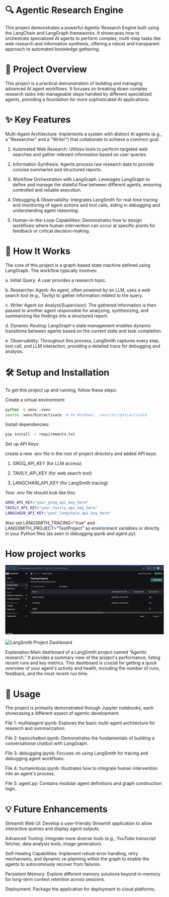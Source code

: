# 🔍 Agentic Research Engine

This project demonstrates a powerful Agentic Research Engine built using the LangChain and LangGraph frameworks. It showcases how to orchestrate specialized AI agents to perform complex, multi-step tasks like web research and information synthesis, offering a robust and transparent approach to automated knowledge gathering.

# 🌟 Project Overview

This project is a practical demonstration of building and managing advanced AI agent workflows. It focuses on breaking down complex research tasks into manageable steps handled by different specialized agents, providing a foundation for more sophisticated AI applications.


# ✨ Key Features
Multi-Agent Architecture: Implements a system with distinct AI agents (e.g., a "Researcher" and a "Writer") that collaborate to achieve a common goal.

1. Automated Web Research: Utilizes tools to perform targeted web searches and gather relevant information based on user queries.

2. Information Synthesis: Agents process raw research data to provide concise summaries and structured reports.

3. Workflow Orchestration with LangGraph: Leverages LangGraph to define and manage the stateful flow between different agents, ensuring controlled and reliable execution.

4. Debugging & Observability: Integrates LangSmith for real-time tracing and monitoring of agent actions and tool calls, aiding in debugging and understanding agent reasoning.

5. Human-in-the-Loop Capabilities: Demonstrates how to design workflows where human intervention can occur at specific points for feedback or critical decision-making.

# 🧠 How It Works
The core of this project is a graph-based state machine defined using LangGraph. The workflow typically involves:

a. Initial Query: A user provides a research topic.

b. Researcher Agent: An agent, often powered by an LLM, uses a web search tool (e.g., Tavily) to gather information related to the query.

c. Writer Agent (or Analyst/Supervisor): The gathered information is then passed to another agent responsible for analyzing, synthesizing, and summarizing the findings into a structured report.

d. Dynamic Routing: LangGraph's state management enables dynamic transitions between agents based on the current state and task completion.

e. Observability: Throughout this process, LangSmith captures every step, tool call, and LLM interaction, providing a detailed trace for debugging and analysis.

# 🛠️ Setup and Installation
To get this project up and running, follow these steps:

Create a virtual environment:
```bash
python -m venv .venv
source .venv/bin/activate  # On Windows: .venv\Scripts\activate
```
Install dependencies:
```bash
pip install -r requirements.txt
```

Set up API Keys:

create a new .env file in the root of project directory and added  API keys: 

1) GROQ_API_KEY (for LLM access)

2) TAVILY_API_KEY (for web search tool)

3) LANGCHAIN_API_KEY (for LangSmith tracing)

Your .env file should look like this:
```bash
GROQ_API_KEY="your_groq_api_key_here"
TAVILY_API_KEY="your_tavily_api_key_here"
LANGCHAIN_API_KEY="your_langchain_api_key_here"
```

Also set LANGSMITH_TRACING="true" and LANGSMITH_PROJECT="TestProject" as environment variables or directly in your Python files (as seen in debugging.ipynb and agent.py).

# How project works
![Preview](img/dashboard.jpg)


![LangSmith Project Dashboard]("C:\Users\harsh\Desktop\Agenticai\img\dashboard.jpg")

Explanation:Main dashboard of a LangSmith project named "Agentic research." It provides a summary view of the project's performance, listing recent runs and key metrics. This dashboard is crucial for getting a quick overview of your agent's activity and health, including the number of runs, feedback, and the most recent run time.

# 🚀 Usage

The project is primarily demonstrated through Jupyter notebooks, each showcasing a different aspect of agentic development:

File 1: multiaiagent.ipynb: Explores the basic multi-agent architecture for research and summarization.

File 2: basicchatbot.ipynb: Demonstrates the fundamentals of building a conversational chatbot with LangGraph.

File 3: debugging.ipynb: Focuses on using LangSmith for tracing and debugging agent workflows.

File 4: humaninloop.ipynb: Illustrates how to integrate human intervention into an agent's process.

File 5: agent.py: Contains modular agent definitions and graph construction logic.



# 💡 Future Enhancements

Streamlit Web UI: Develop a user-friendly Streamlit application to allow interactive queries and display agent outputs.

Advanced Tooling: Integrate more diverse tools (e.g., YouTube transcript fetcher, data analysis tools, image generation).

Self-Healing Capabilities: Implement robust error handling, retry mechanisms, and dynamic re-planning within the graph to enable the agents to autonomously recover from failures.

Persistent Memory: Explore different memory solutions beyond in-memory for long-term context retention across sessions.

Deployment: Package the application for deployment to cloud platforms.









